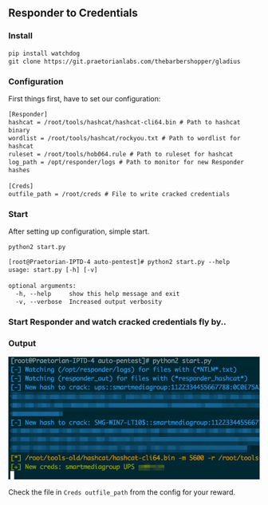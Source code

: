 ## Responder to Credentials

### Install
```
pip install watchdog
git clone https://git.praetorianlabs.com/thebarbershopper/gladius
```

### Configuration
First things first, have to set our configuration:
```
[Responder]
hashcat = /root/tools/hashcat/hashcat-cli64.bin # Path to hashcat binary
wordlist = /root/tools/hashcat/rockyou.txt # Path to wordlist for hashcat
ruleset = /root/tools/hob064.rule # Path to ruleset for hashcat 
log_path = /opt/responder/logs # Path to monitor for new Responder hashes

[Creds]
outfile_path = /root/creds # File to write cracked credentials
```

### Start
After setting up configuration, simple start.
```
python2 start.py
```

```
[root@Praetorian-IPTD-4 auto-pentest]# python2 start.py --help
usage: start.py [-h] [-v]

optional arguments:
  -h, --help     show this help message and exit
  -v, --verbose  Increased output verbosity
```

### Start Responder and watch cracked credentials fly by..

### Output

![exmaple.png](example.png)

Check the file in `Creds outfile_path` from the config for your reward.
